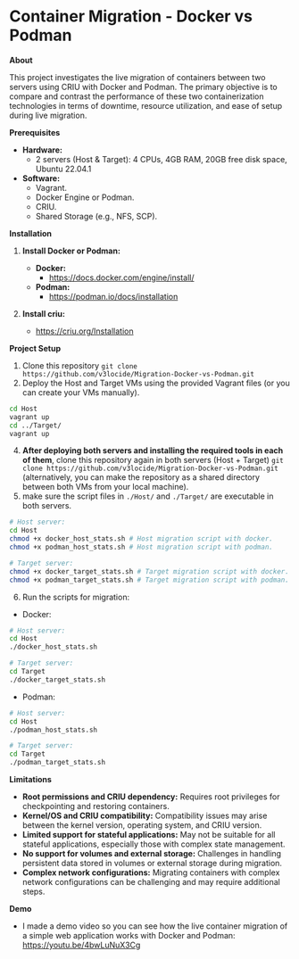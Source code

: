 # Container Migration - Docker vs Podman

**About**

This project investigates the live migration of containers between two servers using CRIU with Docker and Podman. The primary objective is to compare and contrast the performance of these two containerization technologies in terms of downtime, resource utilization, and ease of setup during live migration.

**Prerequisites**

* **Hardware:**
    * 2 servers (Host & Target): 4 CPUs, 4GB RAM, 20GB free disk space, Ubuntu 22.04.1 
* **Software:**
    * Vagrant.
    * Docker Engine or Podman.
    * CRIU.
    * Shared Storage (e.g., NFS, SCP).

**Installation**

1. **Install Docker or Podman:**
    * **Docker:**
        * https://docs.docker.com/engine/install/
    * **Podman:**
        * https://podman.io/docs/installation

2. **Install criu:**
    * https://criu.org/Installation

**Project Setup**

1. Clone this repository ```git clone https://github.com/v3locide/Migration-Docker-vs-Podman.git```
2. Deploy the Host and Target VMs using the provided Vagrant files (or you can create your VMs manually).
```bash
cd Host
vagrant up
cd ../Target/
vagrant up
```
4. **After deploying both servers and installing the required tools in each of them**, clone this repository again in both servers (Host + Target) ```git clone https://github.com/v3locide/Migration-Docker-vs-Podman.git``` (alternatively, you can make the repository as a shared directory between both VMs from your local machine). 
5. make sure the script files in ```./Host/``` and ```./Target/``` are executable in both servers.
```bash
# Host server:
cd Host
chmod +x docker_host_stats.sh # Host migration script with docker.
chmod +x podman_host_stats.sh # Host migration script with podman.

# Target server:
chmod +x docker_target_stats.sh # Target migration script with docker.
chmod +x podman_target_stats.sh # Target migration script with podman.
```
6. Run the scripts for migration:
  * Docker:
```bash
# Host server:
cd Host
./docker_host_stats.sh

# Target server:
cd Target
./docker_target_stats.sh
```
* Podman:
```bash
# Host server:
cd Host
./podman_host_stats.sh

# Target server:
cd Target
./podman_target_stats.sh
```

**Limitations**

* **Root permissions and CRIU dependency:** Requires root privileges for checkpointing and restoring containers. 
* **Kernel/OS and CRIU compatibility:** Compatibility issues may arise between the kernel version, operating system, and CRIU version.
* **Limited support for stateful applications:** May not be suitable for all stateful applications, especially those with complex state management.
* **No support for volumes and external storage:** Challenges in handling persistent data stored in volumes or external storage during migration.
* **Complex network configurations:** Migrating containers with complex network configurations can be challenging and may require additional steps.

**Demo**
   * I made a demo video so you can see how the live container migration  of a simple web application works with Docker and Podman: https://youtu.be/4bwLuNuX3Cg
